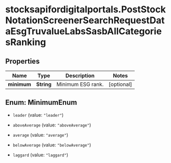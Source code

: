 # stocksapifordigitalportals.PostStockNotationScreenerSearchRequestDataEsgTruvalueLabsSasbAllCategoriesRanking

## Properties

Name | Type | Description | Notes
------------ | ------------- | ------------- | -------------
**minimum** | **String** | Minimum ESG rank. | [optional] 



## Enum: MinimumEnum


* `leader` (value: `"leader"`)

* `aboveAverage` (value: `"aboveAverage"`)

* `average` (value: `"average"`)

* `belowAverage` (value: `"belowAverage"`)

* `laggard` (value: `"laggard"`)





